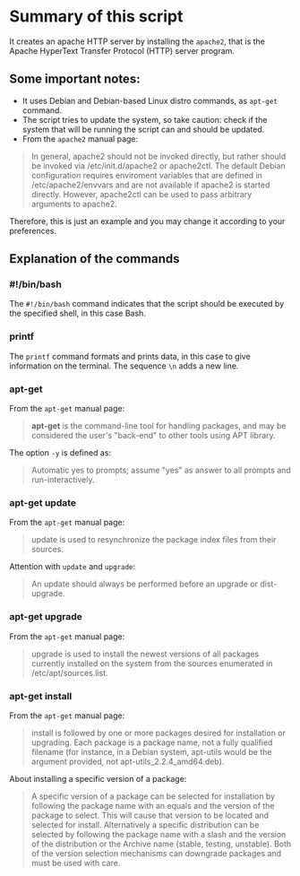 # Summary of this script

It creates an apache HTTP server by installing the `apache2`, that is the Apache HyperText Transfer Protocol (HTTP) server program.

## Some important notes:

 * It uses Debian and Debian-based Linux distro commands, as `apt-get` command.
 * The script tries to update the system, so take caution: check if the system that will be running the script can and should be updated.
 * From the `apache2` manual page:
 > In general, apache2 should not be invoked directly, but rather should be invoked via /etc/init.d/apache2 or apache2ctl. The default Debian configuration requires enviroment variables that are defined in /etc/apache2/envvars and are not available if apache2 is started directly. However, apache2ctl can be used to pass arbitrary arguments to apache2.

Therefore, this is just an example and you may change it according to your preferences.

## Explanation of the commands

### #!/bin/bash

The `#!/bin/bash` command indicates that the script should be executed by the specified shell, in this case Bash. 

### printf

The `printf` command formats and prints data, in this case to give information on the terminal. The sequence `\n` adds a new line.

### apt-get

From the `apt-get` manual page:
 > **apt-get** is the command-line tool for handling packages, and may be considered the user's "back-end" to other tools using APT library.

The option `-y` is defined as:
 > Automatic yes to prompts; assume "yes" as answer to all prompts and run-interactively.

### apt-get update

From the `apt-get` manual page:
 > update is used to resynchronize the package index files from their sources. 

Attention with `update` and `upgrade`:
 > An update should always be performed before an upgrade or dist-upgrade.

### apt-get upgrade

From the `apt-get` manual page:
 > upgrade is used to install the newest versions of all packages currently installed on the system from the sources enumerated in /etc/apt/sources.list.

### apt-get install

From the `apt-get` manual page:
 > install is followed by one or more packages desired for installation or upgrading. Each package is a package name, not a fully qualified filename (for instance, in a Debian system, apt-utils would be the argument provided, not apt-utils_2.2.4_amd64.deb).

About installing a specific version of a package:
 > A specific version of a package can be selected for installation by following the package name with an equals and the version of the package to select. This will cause that version to be located and selected for install. Alternatively a specific distribution can be selected by following the package name with a slash and the version of the distribution or the Archive name (stable, testing, unstable). Both of the version selection mechanisms can downgrade packages and must be used with care.
